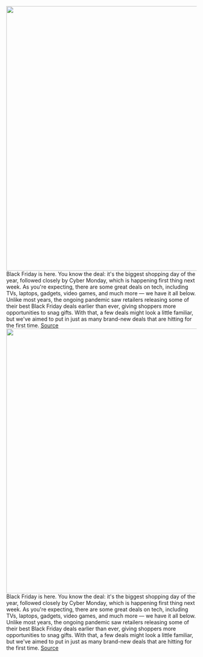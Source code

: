 <img src='https://cdn.vox-cdn.com/thumbor/q7zx7VpXiA7wHhZ-vhJ46FFMqMI=/0x0:2050x1367/1200x800/filters:focal(861x520:1189x848)/cdn.vox-cdn.com/uploads/chorus_image/image/67989294/4309_Black_Friday_2050x1367.0.jpg' width='700px' /><br/>
Black Friday is here. You know the deal: it's the biggest shopping day of the year, followed closely by Cyber Monday, which is happening first thing next week. As you're expecting, there are some great deals on tech, including TVs, laptops, gadgets, video games, and much more — we have it all below. Unlike most years, the ongoing pandemic saw retailers releasing some of their best Black Friday deals earlier than ever, giving shoppers more opportunities to snag gifts. With that, a few deals might look a little familiar, but we've aimed to put in just as many brand-new deals that are hitting for the first time.
<a href='https://www.theverge.com/21579415/black-friday-best-deals-sales-tech-headphones-gaming-tvs-laptops'> Source <a/><img src='https://cdn.vox-cdn.com/thumbor/q7zx7VpXiA7wHhZ-vhJ46FFMqMI=/0x0:2050x1367/1200x800/filters:focal(861x520:1189x848)/cdn.vox-cdn.com/uploads/chorus_image/image/67989294/4309_Black_Friday_2050x1367.0.jpg' width='700px' /><br/>
Black Friday is here. You know the deal: it's the biggest shopping day of the year, followed closely by Cyber Monday, which is happening first thing next week. As you're expecting, there are some great deals on tech, including TVs, laptops, gadgets, video games, and much more — we have it all below. Unlike most years, the ongoing pandemic saw retailers releasing some of their best Black Friday deals earlier than ever, giving shoppers more opportunities to snag gifts. With that, a few deals might look a little familiar, but we've aimed to put in just as many brand-new deals that are hitting for the first time.
<a href='https://www.theverge.com/good-deals/21569412/black-friday-best-early-deals-sales-tech-gadgets'> Source <a/>